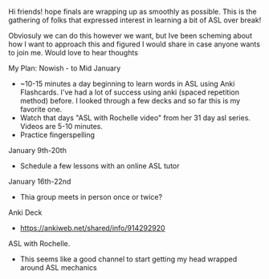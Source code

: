 Hi friends! hope finals are wrapping up as smoothly as possible. This is the gathering of folks that expressed interest in learning a bit of ASL over break! 

Obviosuly we can do this however we want, but Ive been scheming about how I want to approach this and figured I would share in case anyone wants to join me. Would love to hear thoughts

My Plan:
Nowish - to Mid January
- ~10-15 minutes a day beginning to learn words in ASL using Anki Flashcards. I've had a lot of success using anki (spaced repetition method) before. I looked through a few decks and so far this is my favorite one. 
- Watch that days "ASL with Rochelle video" from her 31 day asl series. Videos are 5-10 minutes.  
- Practice fingerspelling 

January 9th-20th
* Schedule a few lessons with an online ASL tutor

January 16th-22nd
* Thia group meets in person once or twice?

Anki Deck
* https://ankiweb.net/shared/info/914292920

ASL with Rochelle. 
* This seems like a good channel to start getting my head wrapped around ASL mechanics [](https://youtu.be/Niyz8wHXZX4)

